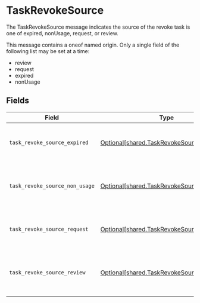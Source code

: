# TaskRevokeSource

The TaskRevokeSource message indicates the source of the revoke task is one of expired, nonUsage, request, or review.

This message contains a oneof named origin. Only a single field of the following list may be set at a time:
  - review
  - request
  - expired
  - nonUsage



## Fields

| Field                                                                                                                 | Type                                                                                                                  | Required                                                                                                              | Description                                                                                                           |
| --------------------------------------------------------------------------------------------------------------------- | --------------------------------------------------------------------------------------------------------------------- | --------------------------------------------------------------------------------------------------------------------- | --------------------------------------------------------------------------------------------------------------------- |
| `task_revoke_source_expired`                                                                                          | [Optional[shared.TaskRevokeSourceExpired]](undefined/models/shared/taskrevokesourceexpired.md)                        | :heavy_minus_sign:                                                                                                    | The TaskRevokeSourceExpired message indicates that the source of the revoke task is due to a grant expiring.          |
| `task_revoke_source_non_usage`                                                                                        | [Optional[shared.TaskRevokeSourceNonUsage]](undefined/models/shared/taskrevokesourcenonusage.md)                      | :heavy_minus_sign:                                                                                                    | The TaskRevokeSourceNonUsage message indicates that the source of the revoke task is due to the grant not being used. |
| `task_revoke_source_request`                                                                                          | [Optional[shared.TaskRevokeSourceRequest]](undefined/models/shared/taskrevokesourcerequest.md)                        | :heavy_minus_sign:                                                                                                    | The TaskRevokeSourceRequest message indicates that the source of the revoke task was a request.                       |
| `task_revoke_source_review`                                                                                           | [Optional[shared.TaskRevokeSourceReview]](undefined/models/shared/taskrevokesourcereview.md)                          | :heavy_minus_sign:                                                                                                    | The TaskRevokeSourceReview message tracks which access review was the source of the specificed revoke ticket.         |